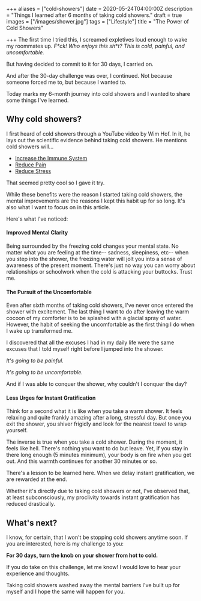 +++
aliases = ["cold-showers"]
date = 2020-05-24T04:00:00Z
description = "Things I learned after 6 months of taking cold showers."
draft = true
images = ["/images/shower.jpg"]
tags = ["Lifestyle"]
title = "The Power of Cold Showers"

+++
The first time I tried this, I screamed expletives loud enough to wake my roommates up. _F*ck! Who enjoys this sh_*_t? This is cold, painful, and uncomfortable._

But having decided to commit to it for 30 days, I carried on.

And after the 30-day challenge was over, I continued. Not because someone forced me to, but because I wanted to.

Today marks my 6-month journey into cold showers and I wanted to share some things I've learned.

## Why cold showers?

I first heard of cold showers through a YouTube video by Wim Hof. In it, he lays out the scientific evidence behind taking cold showers. He mentions cold showers will...

* [Increase the Immune System](https://www.ncbi.nlm.nih.gov/pmc/articles/PMC5025014/)
* [Reduce Pain](https://www.ncbi.nlm.nih.gov/pmc/articles/PMC4049052/)
* [Reduce Stress](https://www.wimhofmethod.com/how-to-relieve-stress)

That seemed pretty cool so I gave it try.

While these benefits were the reason I started taking cold showers, the mental improvements are the reasons I kept this habit up for so long. It's also what I want to focus on in this article. 

Here's what I've noticed:

#### Improved Mental Clarity

Being surrounded by the freezing cold changes your mental state. No matter what you are feeling at the time-- sadness, sleepiness, etc-- when you step into the shower, the freezing water will jolt you into a sense of awareness of the present moment. There's just no way you can worry about relationships or schoolwork when the cold is attacking your buttocks. Trust me.

#### The Pursuit of the Uncomfortable

Even after sixth months of taking cold showers, I've never once entered the shower with excitement. The last thing I want to do after leaving the warm cocoon of my comforter is to be splashed with a glacial spray of water. However, the habit of seeking the uncomfortable as the first thing I do when I wake up transformed me.

I discovered that all the excuses I had in my daily life were the same excuses that I told myself right before I jumped into the shower.

_It's going to be painful._

_It's going to be uncomfortable._

And if I was able to conquer the shower, why couldn't I conquer the day?

#### Less Urges for Instant Gratification

Think for a second what it is like when you take a warm shower. It feels relaxing and quite frankly amazing after a long, stressful day. But once you exit the shower, you shiver frigidly and look for the nearest towel to wrap yourself.

The inverse is true when you take a cold shower. During the moment, it feels like hell. There's nothing you want to do but leave. Yet, if you stay in there long enough (5 minutes minimum), your body is on fire when you get out. And this warmth continues for another 30 minutes or so.

There's a lesson to be learned here. When we delay instant gratification, we are rewarded at the end.

Whether it's directly due to taking cold showers or not, I've observed that, at least subconsciously, my proclivity towards instant gratification has reduced drastically.

## What's next?

I know, for certain, that I won't be stopping cold showers anytime soon. If you are interested, here is my challenge to you:

**For 30 days, turn the knob on your shower from hot to cold.**

If you do take on this challenge, let me know! I would love to hear your experience and thoughts.

Taking cold showers washed away the mental barriers I've built up for myself and I hope the same will happen for you.